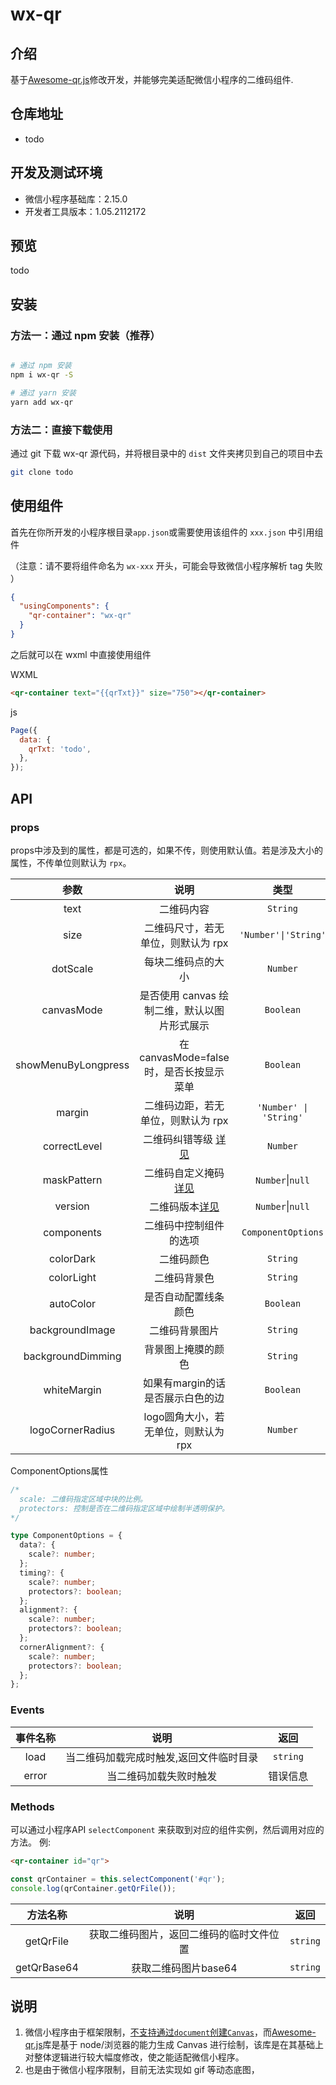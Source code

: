 # wx-qr

## 介绍

基于[Awesome-qr.js](https://github.com/SumiMakito/Awesome-qr.js)修改开发，并能够完美适配微信小程序的二维码组件.

## 仓库地址

- todo

## 开发及测试环境


- 微信小程序基础库：2.15.0
- 开发者工具版本：1.05.2112172
## 预览

todo

## 安装

### 方法一：通过 npm 安装（推荐）

```bash

# 通过 npm 安装
npm i wx-qr -S

# 通过 yarn 安装
yarn add wx-qr

```

### 方法二：直接下载使用

通过 git 下载 wx-qr 源代码，并将根目录中的 `dist` 文件夹拷贝到自己的项目中去

```bash
git clone todo
```

## 使用组件

首先在你所开发的小程序根目录`app.json`或需要使用该组件的 `xxx.json` 中引用组件

（注意：请不要将组件命名为 `wx-xxx` 开头，可能会导致微信小程序解析 tag 失败 ）

```json
{
  "usingComponents": {
    "qr-container": "wx-qr"
  }
}
```

之后就可以在 wxml 中直接使用组件

WXML
```html
<qr-container text="{{qrTxt}}" size="750"></qr-container>
```
js
```js
Page({
  data: {
    qrTxt: 'todo',
  },
});
```
## API

### props

props中涉及到的属性，都是可选的，如果不传，则使用默认值。若是涉及大小的属性，不传单位则默认为 `rpx`。

|        参数         |                                                 说明                                                  |          类型          | 默认值          |
| :-----------------: | :---------------------------------------------------------------------------------------------------: | :--------------------: | :-------------- |
|        text         |                                              二维码内容                                               |        `String`        | ''              |
|        size         |                                  二维码尺寸，若无单位，则默认为 rpx                                   |  `'Number'\|'String'`  | `200rpx`        |
|      dotScale       |                                          每块二维码点的大小                                           |        `Number`        | `1`             |
|     canvasMode      |                             是否使用 canvas 绘制二维，默认以图片形式展示                              |       `Boolean`        | `false`         |
| showMenuByLongpress |                                在canvasMode=false时，是否长按显示菜单                                 |       `Boolean`        | `true`          |
|       margin        |                                  二维码边距，若无单位，则默认为 rpx                                   | `'Number' \| 'String'` | `10rpx`         |
|    correctLevel     |             二维码纠错等级 [详见](https://www.qrcode.com/en/about/error_correction.html)              |        `Number`        | `0`             |
|     maskPattern     | 二维码自定义掩码[详见](https://en.wikiversity.org/wiki/Reed%E2%80%93Solomon_codes_for_coders#Masking) |    `Number`\|`null`    | `null`          |
|       version       |                    二维码版本[详见](https://www.qrcode.com/en/about/version.html)                     |    `Number`\|`null`    | `null`          |
|     components      |                                        二维码中控制组件的选项                                         |   `ComponentOptions`   | `{}`            |
|      colorDark      |                                              二维码颜色                                               |        `String`        | `#000000`       |
|     colorLight      |                                             二维码背景色                                              |        `String`        | `#FFFFFF`       |
|      autoColor      |                                         是否自动配置线条颜色                                          |       `Boolean`        | `false`         |
|   backgroundImage   |                                            二维码背景图片                                             |        `String`        | ''              |
|  backgroundDimming  |                                          背景图上掩膜的颜色                                           |        `String`        | `rgba(0,0,0,0)` |
|     whiteMargin     |                                   如果有margin的话是否展示白色的边                                    |       `Boolean`        | `false`         |
|  logoCornerRadius   |                                 logo圆角大小，若无单位，则默认为 rpx                                  |        `Number`        | `0`             |

ComponentOptions属性
```typescript
/*
  scale: 二维码指定区域中块的比例。
  protectors: 控制是否在二维码指定区域中绘制半透明保护。
*/

type ComponentOptions = {
  data?: {
    scale?: number;
  };
  timing?: {
    scale?: number;
    protectors?: boolean;
  };
  alignment?: {
    scale?: number;
    protectors?: boolean;
  };
  cornerAlignment?: {
    scale?: number;
    protectors?: boolean;
  };
};
```


### Events
| 事件名称 |                  说明                   |   返回   |
| :------: | :-------------------------------------: | :------: |
|   load   | 当二维码加载完成时触发,返回文件临时目录 | `string` |
|  error   |         当二维码加载失败时触发          | 错误信息 |
### Methods
可以通过小程序API `selectComponent` 来获取到对应的组件实例，然后调用对应的方法。
例:
```html
<qr-container id="qr">
```
```js
const qrContainer = this.selectComponent('#qr');
console.log(qrContainer.getQrFile());
```

|  方法名称   |                   说明                   |   返回   |
| :---------: | :--------------------------------------: | :------: |
|  getQrFile  | 获取二维码图片，返回二维码的临时文件位置 | `string` |
| getQrBase64 |           获取二维码图片base64           | `string` |

## 说明

1. 微信小程序由于框架限制，[不支持通过`document`创建`Canvas`](https://developers.weixin.qq.com/miniprogram/dev/framework/app-service/)，而[Awesome-qr.js](https://github.com/SumiMakito/Awesome-qr.js)库是基于 node/浏览器的能力生成 Canvas 进行绘制，该库是在其基础上对整体逻辑进行较大幅度修改，使之能适配微信小程序。
2. 也是由于微信小程序限制，目前无法实现如 gif 等动态底图，
